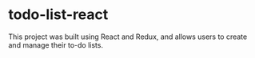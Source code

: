 # todo-list-react
This project was built using React and Redux, and allows users to create and manage their to-do lists.
